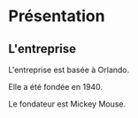 # Présentation
## L'entreprise
L'entreprise est basée à Orlando.

Elle a été fondée en 1940.

Le fondateur est Mickey Mouse.
